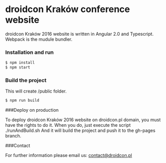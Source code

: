 # droidcon Kraków conference website

droidcon Kraków 2016 website is written in Angular 2.0 and Typescript.
Webpack is the mudule bundler.

### Installation and run

```sh
$ npm install
$ npm start
```

### Build the project

This will create /public folder.

```sh
$ npm run build
```

###Deploy on production

To deploy droidcon Kraków 2016 website on droidcon.pl domain, you must have the rights to do it.
When you do, just execute the script ./runAndBuild.sh
And it will build the project and push it to the gh-pages branch.


###Contact

For further information please email us: contact@droidcon.pl
